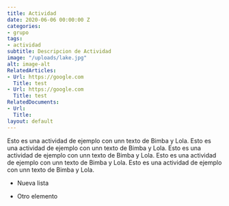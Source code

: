 ```yaml
---
title: Actividad
date: 2020-06-06 00:00:00 Z
categories:
- grupo
tags:
- actividad
subtitle: Descripcion de Actividad
image: "/uploads/lake.jpg"
alt: image-alt
RelatedArticles:
- Url: https://google.com
  Title: test
- Url: https://google.com
  Title: test
RelatedDocuments:
- Url: 
  Title: 
layout: default
---
```


Esto es una actividad de ejemplo con unn texto de Bimba y Lola. Esto es una actividad de ejemplo con unn texto de Bimba y Lola. Esto es una actividad de ejemplo con unn texto de Bimba y Lola. Esto es una actividad de ejemplo con unn texto de Bimba y Lola. Esto es una actividad de ejemplo con unn texto de Bimba y Lola.

* Nueva lista

* Otro elemento